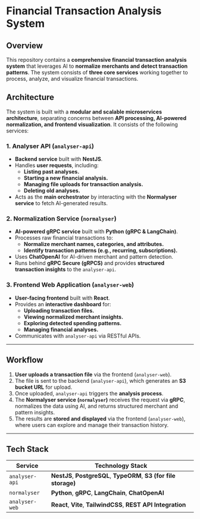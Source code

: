 # Financial Transaction Analysis System

## **Overview**
This repository contains a **comprehensive financial transaction analysis system** that leverages AI to **normalize merchants and detect transaction patterns**. The system consists of **three core services** working together to process, analyze, and visualize financial transactions.

## **Architecture**
The system is built with a **modular and scalable microservices architecture**, separating concerns between **API processing, AI-powered normalization, and frontend visualization**. It consists of the following services:

### **1. Analyser API (`analyser-api`)**
- **Backend service** built with **NestJS**.
- Handles **user requests**, including:
  - **Listing past analyses.**
  - **Starting a new financial analysis.**
  - **Managing file uploads for transaction analysis.**
  - **Deleting old analyses.**
- Acts as the **main orchestrator** by interacting with the **Normalyser service** to fetch AI-generated results.

### **2. Normalization Service (`normalyser`)**
- **AI-powered gRPC service** built with **Python (gRPC & LangChain)**.
- Processes raw financial transactions to:
  - **Normalize merchant names, categories, and attributes.**
  - **Identify transaction patterns (e.g., recurring, subscriptions).**
- Uses **ChatOpenAI** for AI-driven merchant and pattern detection.
- Runs behind **gRPC Secure (gRPCS)** and provides **structured transaction insights** to the `analyser-api`.

### **3. Frontend Web Application (`analyser-web`)**
- **User-facing frontend** built with **React**.
- Provides an **interactive dashboard** for:
  - **Uploading transaction files.**
  - **Viewing normalized merchant insights.**
  - **Exploring detected spending patterns.**
  - **Managing financial analyses.**
- Communicates with `analyser-api` via RESTful APIs.

---

## **Workflow**
1. **User uploads a transaction file** via the frontend (`analyser-web`).
2. The file is sent to the backend (`analyser-api`), which generates an **S3 bucket URL** for upload.
3. Once uploaded, `analyser-api` triggers the **analysis process**.
4. The **Normalyser service (`normalyser`)** receives the request via **gRPC**, normalizes the data using AI, and returns structured merchant and pattern insights.
5. The results are **stored and displayed** via the frontend (`analyser-web`), where users can explore and manage their transaction history.

---

## **Tech Stack**
| **Service**       | **Technology Stack**                                      |
|------------------|----------------------------------------------------------|
| `analyser-api`  | **NestJS**, **PostgreSQL**, **TypeORM**, **S3 (for file storage)** |
| `normalyser`    | **Python**, **gRPC**, **LangChain**, **ChatOpenAI**        |
| `analyser-web`  | **React**, **Vite**, **TailwindCSS**, **REST API Integration** |

